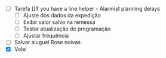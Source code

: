- [ ] Tarefa [[If you have a line helper - Alarmist planning delays
	- [ ] Ajuste dos dados da expedição
	- [ ] Exibir valor salvo na remessa
	- [ ] Testar atualização de programação
	- [ ] Ajustar frequência
- [ ] Salvar aluguel Rose noivas
- [x] Volei